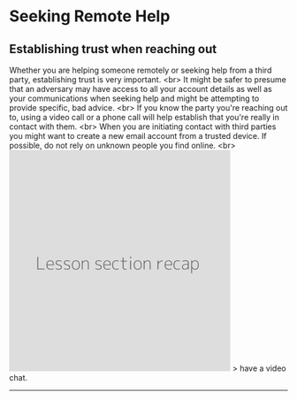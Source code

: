 # Seeking Remote Help

## Establishing trust when reaching out

Whether you are helping someone remotely or seeking help from a third party, establishing trust is very important.
&lt;br&gt;
It might be safer to presume that an adversary may have access to all your account details as well as your communications when seeking help and might be attempting to provide specific, bad advice.
&lt;br&gt;
If you know the party you&#39;re reaching out to, using a video call or a phone call will help establish that you&#39;re really in contact with them.
&lt;br&gt;
When you are initiating contact with third parties you might want to create a new email account from a trusted device. If possible, do not rely on unknown people you find online.
&lt;br&gt;
![](recap.png)
&gt; have a video chat.

***